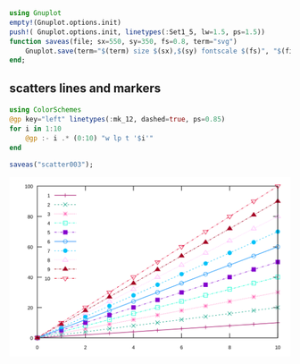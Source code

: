 


```julia
using Gnuplot
empty!(Gnuplot.options.init)
push!( Gnuplot.options.init, linetypes(:Set1_5, lw=1.5, ps=1.5))
function saveas(file; sx=550, sy=350, fs=0.8, term="svg")
    Gnuplot.save(term="$(term) size $(sx),$(sy) fontscale $(fs)", "$(file).svg")
end;
```


<a id='scatters-lines-and-markers'></a>

## scatters lines and markers


```julia
using ColorSchemes
@gp key="left" linetypes(:mk_12, dashed=true, ps=0.85)
for i in 1:10
    @gp :- i .* (0:10) "w lp t '$i'"
end
```


```julia
saveas("scatter003");
```


![](scatter003.svg)

